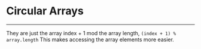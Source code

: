 # Circular Arrays

---
They are just the array index + 1 mod the array length, ```(index + 1) % array.length```
This makes accessing the array elements more easier.